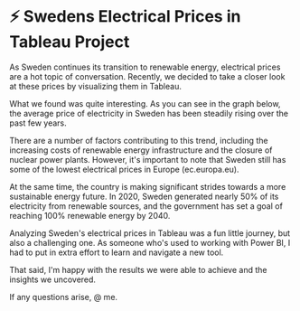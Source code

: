 # ⚡ Swedens Electrical Prices in Tableau Project

As Sweden continues its transition to renewable energy, electrical prices are a hot topic of conversation. Recently, we decided to take a closer look at these prices by visualizing them in Tableau.

What we found was quite interesting. As you can see in the graph below, the average price of electricity in Sweden has been steadily rising over the past few years.

There are a number of factors contributing to this trend, including the increasing costs of renewable energy infrastructure and the closure of nuclear power plants. However, it's important to note that Sweden still has some of the lowest electrical prices in Europe (ec.europa.eu).

At the same time, the country is making significant strides towards a more sustainable energy future. In 2020, Sweden generated nearly 50% of its electricity from renewable sources, and the government has set a goal of reaching 100% renewable energy by 2040.

Analyzing Sweden's electrical prices in Tableau was a fun little journey, but also a challenging one. As someone who's used to working with Power BI, I had to put in extra effort to learn and navigate a new tool.

That said, I'm happy with the results we were able to achieve and the insights we uncovered.

If any questions arise, @ me.
